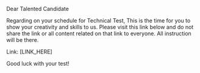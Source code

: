 Dear Talented Candidate

Regarding on your schedule for Technical Test, This is the time for you to show your creativity and skills to us. Please visit this link below and do not share the link or all content related on that link to everyone. All instruction will be there.

Link: [LINK_HERE]

Good luck with your test!
